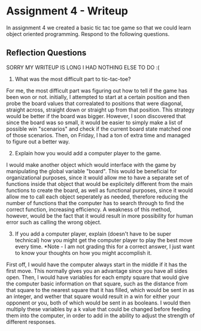 # Assignment 4 - Writeup

In assignment 4 we created a basic tic tac toe game so that we could learn object oriented programming. Respond to the following questions.

## Reflection Questions

SORRY MY WRITEUP IS LONG I HAD NOTHING ELSE TO DO :(

1. What was the most difficult part to tic-tac-toe?

For me, the most difficult part was figuring out how to tell if the game has been won or not. initially, I attempted to start at a certain position and then probe the board values that correalated to positions that were diagonal, straight across, straight down or straight up from that position. This strategy would be better if the board was bigger. However, I soon discovered that since the board was so small, it would be easier to simply make a list of possible win "scenarios" and check if the current board state matched one of those scenarios. Then, on Friday, I had a ton of extra time and managed to figure out a better way.

2. Explain how you would add a computer player to the game.

I would make another object which would interface with the game by manipulating the global variable "board". This would be beneficial for organizational purposes, since it would allow me to have a separate set of functions inside that object that would be explicitely different from the main functions to create the board, as well as functional purposes, since it would allow me to call each object seperately as needed, therefore reducing the number of functions that the computer has to search through to find the correct function, increasing efficiency. A weakness of this method, however, would be the fact that it would result in more possibility for human error such as calling the wrong object. 

3. If you add a computer player, explain (doesn't have to be super technical) how you might get the computer player to play the best move every time. *Note - I am not grading this for a correct answer, I just want to know your thoughts on how you might accomplish it.

First off, I would have the computer always start in the middle if it has the first move. This normally gives you an advantage since you have all sides open. Then, I would have variables for each empty square that would give the computer basic information on that square, such as the distance from that square to the nearest square that it has filled, which would be sent in as an integer, and wether that square would result in a win for either your opponent or you, both of which would be sent in as booleans. I would then multiply these variables by a k value that could be changed before feeding them into the computer, in order to add in the ability to adjust the strength of different responses.